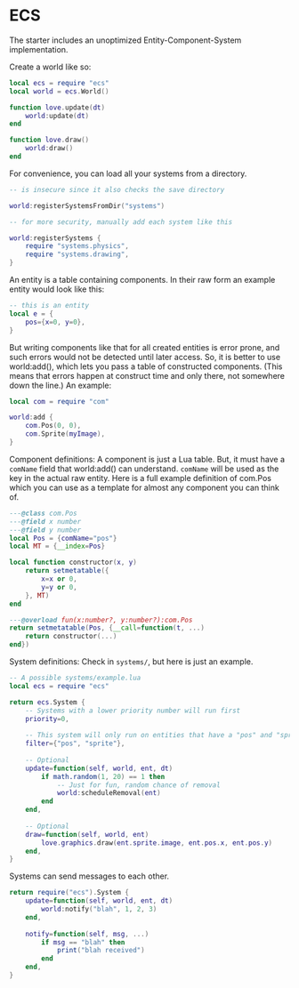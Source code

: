 ECS
===

The starter includes an unoptimized Entity-Component-System implementation.

Create a world like so:

```lua
local ecs = require "ecs"
local world = ecs.World()

function love.update(dt)
    world:update(dt)
end

function love.draw()
    world:draw()
end
```

For convenience, you can load all your systems from a directory.

```lua
-- is insecure since it also checks the save directory

world:registerSystemsFromDir("systems")

-- for more security, manually add each system like this

world:registerSystems {
    require "systems.physics",
    require "systems.drawing",
}
```

An entity is a table containing components. In their raw form
an example entity would look like this:

```lua
-- this is an entity
local e = {
    pos={x=0, y=0},
}
```

But writing components like that for all created entities is error prone, and such
errors would not be detected until later access. So, it is better to use world:add(),
which lets you pass a table of constructed components. (This means that errors happen
at construct time and only there, not somewhere down the line.) An example:

```lua
local com = require "com"

world:add {
    com.Pos(0, 0),
    com.Sprite(myImage),
}
```

Component definitions: A component is just a Lua table. But, it must have a `comName` field
that world:add() can understand. `comName` will be used as the key in the actual raw entity.
Here is a full example definition of com.Pos which you can use as a template for almost any
component you can think of.

```lua
---@class com.Pos
---@field x number
---@field y number
local Pos = {comName="pos"}
local MT = {__index=Pos}

local function constructor(x, y)
    return setmetatable({
        x=x or 0,
        y=y or 0,
    }, MT)
end

---@overload fun(x:number?, y:number?):com.Pos
return setmetatable(Pos, {__call=function(t, ...)
    return constructor(...)
end})
```

System definitions: Check in `systems/`, but here is just an example.

```lua
-- A possible systems/example.lua
local ecs = require "ecs"

return ecs.System {
    -- Systems with a lower priority number will run first
    priority=0,
    
    -- This system will only run on entities that have a "pos" and "sprite" component
    filter={"pos", "sprite"},
    
    -- Optional
    update=function(self, world, ent, dt)
        if math.random(1, 20) == 1 then
            -- Just for fun, random chance of removal
            world:scheduleRemoval(ent)
        end
    end,
    
    -- Optional
    draw=function(self, world, ent)
        love.graphics.draw(ent.sprite.image, ent.pos.x, ent.pos.y)
    end,
}
```

Systems can send messages to each other.

```lua
return require("ecs").System {
    update=function(self, world, ent, dt)
        world:notify("blah", 1, 2, 3)
    end,
    
    notify=function(self, msg, ...)
        if msg == "blah" then
            print("blah received")
        end
    end,
}
```
